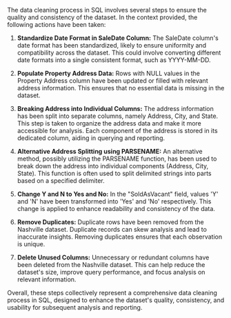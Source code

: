 The data cleaning process in SQL involves several steps to ensure the quality and consistency of the dataset. In the context provided, the following actions have been taken:

1. **Standardize Date Format in SaleDate Column:** The SaleDate column's date format has been standardized, likely to ensure uniformity and compatibility across the dataset. This could involve converting different date formats into a single consistent format, such as YYYY-MM-DD.

2. **Populate Property Address Data:** Rows with NULL values in the Property Address column have been updated or filled with relevant address information. This ensures that no essential data is missing in the dataset.

3. **Breaking Address into Individual Columns:** The address information has been split into separate columns, namely Address, City, and State. This step is taken to organize the address data and make it more accessible for analysis. Each component of the address is stored in its dedicated column, aiding in querying and reporting.

4. **Alternative Address Splitting using PARSENAME:** An alternative method, possibly utilizing the PARSENAME function, has been used to break down the address into individual components (Address, City, State). This function is often used to split delimited strings into parts based on a specified delimiter.

5. **Change Y and N to Yes and No:** In the "SoldAsVacant" field, values 'Y' and 'N' have been transformed into 'Yes' and 'No' respectively. This change is applied to enhance readability and consistency of the data.

6. **Remove Duplicates:** Duplicate rows have been removed from the Nashville dataset. Duplicate records can skew analysis and lead to inaccurate insights. Removing duplicates ensures that each observation is unique.

7. **Delete Unused Columns:** Unnecessary or redundant columns have been deleted from the Nashville dataset. This can help reduce the dataset's size, improve query performance, and focus analysis on relevant information.

Overall, these steps collectively represent a comprehensive data cleaning process in SQL, designed to enhance the dataset's quality, consistency, and usability for subsequent analysis and reporting. 
